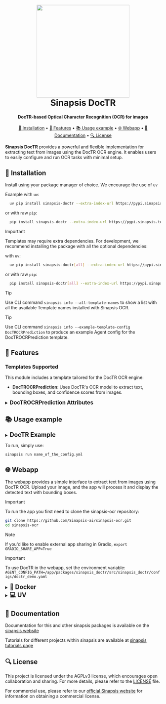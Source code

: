 <h1 align="center">
<br>
<a href="https://sinapsis.tech/">
  <img
    src="https://github.com/Sinapsis-AI/brand-resources/blob/main/sinapsis_logo/4x/logo.png?raw=true"
    alt="" width="300">
</a><br>
Sinapsis DocTR
<br>
</h1>

<h4 align="center">DocTR-based Optical Character Recognition (OCR) for images</h4>

<p align="center">
<a href="#installation">🐍 Installation</a> •
<a href="#features">🚀 Features</a> •
<a href="#usage">📚 Usage example</a> •
<a href="#webapp">🌐 Webapp</a> •
<a href="#documentation">📙 Documentation</a> •
<a href="#license">🔍 License</a>
</p>

**Sinapsis DocTR** provides a powerful and flexible implementation for extracting text from images using the DocTR OCR engine. It enables users to easily configure and run OCR tasks with minimal setup.

<h2 id="installation">🐍 Installation</h2>

Install using your package manager of choice. We encourage the use of <code>uv</code>

Example with <code>uv</code>:

```bash
  uv pip install sinapsis-doctr --extra-index-url https://pypi.sinapsis.tech
```
 or with raw <code>pip</code>:
```bash
  pip install sinapsis-doctr --extra-index-url https://pypi.sinapsis.tech
```

> [!IMPORTANT]
> Templates may require extra dependencies. For development, we recommend installing the package with all the optional dependencies:
>

with <code>uv</code>:

```bash
  uv pip install sinapsis-doctr[all] --extra-index-url https://pypi.sinapsis.tech
```
 or with raw <code>pip</code>:
```bash
  pip install sinapsis-doctr[all] --extra-index-url https://pypi.sinapsis.tech
```

> [!TIP]
> Use CLI command ```sinapsis info --all-template-names``` to show a list with all the available Template names installed with Sinapsis OCR.

> [!TIP]
> Use CLI command ```sinapsis info --example-template-config DocTROCRPrediction``` to produce an example Agent config for the DocTROCRPrediction template.

<h2 id="features">🚀 Features</h2>

<h3>Templates Supported</h3>

This module includes a template tailored for the DocTR OCR engine:

- **DocTROCRPrediction**: Uses DocTR's OCR model to extract text, bounding boxes, and confidence scores from images.

<details>
<summary><strong><span style="font-size: 1.25em;">DocTROCRPrediction Attributes</span></strong></summary>

- **`recognized_characters_as_labels`** (bool): Whether to use recognized characters as labels. Defaults to `False`.
- **`artefact_type_as_labels`** (bool): Whether to use artefact type as labels. Defaults to `False`.
- **`det_arch`** (str): Detection architecture to use. Defaults to `"fast_base"`.
- **`reco_arch`** (str): Recognition architecture to use. Defaults to `"crnn_vgg16_bn"`.
- **`pretrained`** (bool): Whether to use pretrained models. Defaults to `True`.
- **`pretrained_backbone`** (bool): Whether to use pretrained backbone. Defaults to `True`.
- **`assume_straight_pages`** (bool): Whether to assume pages are straight. Defaults to `True`.
- **`preserve_aspect_ratio`** (bool): Whether to preserve aspect ratio. Defaults to `True`.
- **`symmetric_pad`** (bool): Whether to use symmetric padding. Defaults to `True`.
- **`export_as_straight_boxes`** (bool): Whether to export as straight boxes. Defaults to `False`.
- **`detect_orientation`** (bool): Whether to detect orientation. Defaults to `False`.
- **`straighten_pages`** (bool): Whether to straighten pages. Defaults to `False`.
- **`detect_language`** (bool): Whether to detect language. Defaults to `False`.

</details>

<h2 id="usage">📚 Usage example</h2>

<details>
<summary><strong><span style="font-size: 1.4em;">DocTR Example</span></strong></summary>

```yaml
agent:
  name: doctr_prediction
  description: agent to run inference with DocTR, performs on images read, recognition and save

templates:
- template_name: InputTemplate
  class_name: InputTemplate
  attributes: {}

- template_name: FolderImageDatasetCV2
  class_name: FolderImageDatasetCV2
  template_input: InputTemplate
  attributes:
    data_dir: dataset/input

- template_name: DocTROCRPrediction
  class_name: DocTROCRPrediction
  template_input: FolderImageDatasetCV2
  attributes:
    recognized_characters_as_labels: True

- template_name: BBoxDrawer
  class_name: BBoxDrawer
  template_input: DocTROCRPrediction
  attributes:
    draw_confidence: True
    draw_extra_labels: True

- template_name: ImageSaver
  class_name: ImageSaver
  template_input: BBoxDrawer
  attributes:
    save_dir: output
    root_dir: dataset
```
</details>

To run, simply use:

```bash
sinapsis run name_of_the_config.yml
```

<h2 id="webapp">🌐 Webapp</h2>

The webapp provides a simple interface to extract text from images using DocTR OCR. Upload your image, and the app will process it and display the detected text with bounding boxes.

> [!IMPORTANT]
> To run the app you first need to clone the sinapsis-ocr repository:

```bash
git clone https://github.com/Sinapsis-ai/sinapsis-ocr.git
cd sinapsis-ocr
```

> [!NOTE]
> If you'd like to enable external app sharing in Gradio, `export GRADIO_SHARE_APP=True`

> [!IMPORTANT]
> To use DocTR in the webapp, set the environment variable:
> `AGENT_CONFIG_PATH=/app/packages/sinapsis_doctr/src/sinapsis_doctr/configs/doctr_demo.yaml`

<details>
<summary id="docker"><strong><span style="font-size: 1.4em;">🐳 Docker</span></strong></summary>

**IMPORTANT** This docker image depends on the sinapsis:base image. Please refer to the official [sinapsis](https://github.com/Sinapsis-ai/sinapsis?tab=readme-ov-file#docker) instructions to Build with Docker.

1. **Build the sinapsis-ocr image**:

```bash
docker compose -f docker/compose.yaml build
```

2. **Start the app container**:

```bash
docker compose -f docker/compose_app.yaml up
```

3. **Check the status**:

```bash
docker logs -f sinapsis-ocr-app
```

4. The logs will display the URL to access the webapp, e.g.:

**NOTE**: The url can be different, check the output of logs

```bash
Running on local URL:  http://127.0.0.1:7860
```

5. To stop the app:

```bash
docker compose -f docker/compose_app.yaml down
```

</details>

<details>
<summary id="uv"><strong><span style="font-size: 1.4em;">💻 UV</span></strong></summary>

To run the webapp using the <code>uv</code> package manager, please:

1. **Create the virtual environment and sync the dependencies**:

```bash
uv sync --frozen
```

2. **Install packages**:
```bash
uv pip install sinapsis-doctr[all] --extra-index-url https://pypi.sinapsis.tech
```
3. **Run the webapp**:

```bash
uv run webapps/gradio_ocr.py
```

4. **The terminal will display the URL to access the webapp, e.g.**:

```bash
Running on local URL:  http://127.0.0.1:7860
```
NOTE: The url can be different, check the output of the terminal

5. To stop the app press `Control + C` on the terminal

</details>

<h2 id="documentation">📙 Documentation</h2>

Documentation for this and other sinapsis packages is available on the [sinapsis website](https://docs.sinapsis.tech/docs)

Tutorials for different projects within sinapsis are available at [sinapsis tutorials page](https://docs.sinapsis.tech/tutorials)

<h2 id="license">🔍 License</h2>

This project is licensed under the AGPLv3 license, which encourages open collaboration and sharing. For more details, please refer to the [LICENSE](LICENSE) file.

For commercial use, please refer to our [official Sinapsis website](https://sinapsis.tech) for information on obtaining a commercial license.
